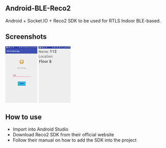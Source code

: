 ## Android-BLE-Reco2

Android + Socket.IO + Reco2 SDK to be used for RTLS Indoor BLE-based.

## Screenshots

![FrontUI](frontUI.png)  ![BLE is Detected](detectble.png)

## How to use

- Import into Android Studio
- Download Reco2 SDK from their official website
- Follow their manual on how to add the SDK into the project
